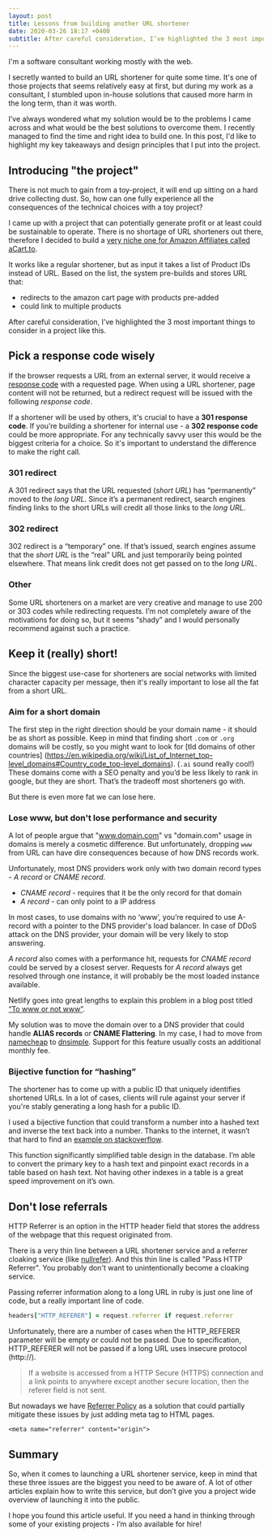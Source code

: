 ```yaml
---
layout: post
title: Lessons from building another URL shortener
date: 2020-03-26 18:17 +0400
subtitle: After careful consideration, I’ve highlighted the 3 most important things to consider in a project like this.
---
```



I'm a software consultant working mostly with the web.

I secretly wanted to build an URL shortener for quite some time.  It's one of those projects that seems relatively easy at first, but during my work as a consultant, I stumbled upon in-house solutions that caused more harm in the long term, than it was worth.

I’ve always wondered what my solution would be to the problems I came across and what would be the best solutions to overcome them. I recently managed to find the time and right idea to build one. In this post, I'd like to highlight my key takeaways and design principles that I put into the project.

## Introducing "the project"
There is not much to gain from a toy-project, it will end up sitting on a hard drive collecting dust. So, how can one fully experience all the consequences of the technical choices with a toy project?

I came up with a project that can potentially generate profit or at least could be sustainable to operate.  There is no shortage of URL shorteners out there, therefore I decided to build a [very niche one for Amazon Affiliates called aCart.to](https://acart.to). 

It works like a regular shortener, but as input it takes a list of Product IDs instead of URL. Based on the list, the system pre-builds and stores URL that:

- redirects to the amazon cart page with products pre-added
- could link to multiple products

After careful consideration, I’ve highlighted the 3 most important things to consider in a project like this.

## Pick a response code wisely
If the browser requests a URL from an external server, it would receive a [response code](https://en.wikipedia.org/wiki/List_of_HTTP_status_codes) with a requested page. When using a URL shortener, page content will not be returned, but a redirect request will be issued with the following _response code_.


If a shortener will be used by others, it's crucial to have a __301 response code__. If you’re building a shortener for internal use - a __302 response code__ could be more appropriate. For any technically savvy user this would be the biggest criteria for a choice. So it's important to understand the difference to make the right call.
### 301 redirect
A 301 redirect says that the URL requested (_short URL_) has “permanently” moved to the _long URL_. Since it’s a permanent redirect, search engines finding links to the short URLs will credit all those links to the _long URL_.
### 302 redirect
302 redirect is a “temporary” one. If that’s issued, search engines assume that the _short URL_ is the “real” URL and just temporarily being pointed elsewhere. That means link credit does not get passed on to the _long URL_.
### Other
Some URL shorteners on a market are very creative and manage to use 200 or 303 codes while redirecting requests. I’m not completely aware of the motivations for doing so, but it seems “shady” and I would personally recommend against such a practice.
## Keep it (really) short!
Since the biggest use-case for shorteners are social networks with limited character capacity per message, then it's really important to lose all the fat from a short URL.
### Aim for a short domain
The first step in the right direction should be your domain name - it should be as short as possible. Keep in mind that finding short  `.com` or `.org` domains will be costly, so you might want to look for [tld domains of other countries] (https://en.wikipedia.org/wiki/List_of_Internet_top-level_domains#Country_code_top-level_domains). (`.ai` sound really cool!) These domains come with a SEO penalty and you’d be less likely to rank in google, but they are short. That’s the tradeoff most shorteners go with.

But there is even more fat we can lose here.
### Lose www, but don't lose performance and security
A lot of people argue that "www.domain.com" vs "domain.com" usage in domains is merely a cosmetic difference. But unfortunately, dropping `www` from URL can have dire consequences because of how DNS records work.

Unfortunately, most DNS providers work only with two domain record types - _A record_ or _CNAME record_.

- *CNAME record* - requires that it be the only record for that domain
- *A record* - can only point to a IP address

In most cases, to use domains with no ‘www’, you’re required to use A-record with a pointer to the DNS provider's load balancer. In case of DDoS attack on the DNS provider, your domain will be very likely to stop answering.

_A record_ also comes with a performance hit, requests for _CNAME record_ could be served by a closest server. Requests for _A record_ always get resolved through one instance, it will probably be the most loaded instance available.

Netlify goes into great lengths to explain this problem in a blog post titled [“To www or not www”](https://www.netlify.com/blog/2017/02/28/to-www-or-not-www/).

My solution was to move the domain over to a DNS provider that could handle __ALIAS records__ or __CNAME Flattering__. In my case, I had to move from [namecheap](https://namecheap.com) to [dnsimple](https://dnsimple.com). Support for this feature usually costs an additional monthly fee. 
### Bijective function for “hashing”
The shortener has to come up with a public ID that uniquely identifies shortened URLs. In a lot of cases, clients will rule against your server if you're stably generating a long hash for a public ID.
 
I used a bijective function that could transform a number into a hashed text and inverse the text back into a number. Thanks to the internet, it wasn’t that hard to find an [example on stackoverflow](https://stackoverflow.com/questions/742013/how-do-i-create-a-url-shortener/742047#742047).

This function significantly simplified table design in the database. I’m able to convert the primary key to a hash text and pinpoint exact records in a table based on hash text. Not having other indexes in a table is a great speed improvement on it’s own. 
## Don't lose referrals
HTTP Referrer is an option in the HTTP header field that stores the address of the webpage that this request originated from.

There is a very thin line between a URL shortener service and a referrer cloaking service (like [nullrefer](http://www.nullrefer.com)). And this thin line is called "Pass HTTP Referrer". You probably don't want to unintentionally become a cloaking service.

Passing referrer information along to a long URL in ruby is just one line of code, but a really important line of code.

```ruby
headers["HTTP_REFERER"] = request.referrer if request.referrer
```

Unfortunately, there are a number of cases when the HTTP_REFERER parameter will be empty or could not be passed. Due to specification, HTTP_REFERER will not be passed if a long URL uses insecure protocol (http://). 

> If a website is accessed from a HTTP Secure (HTTPS) connection and a link points to anywhere except another secure location, then the referer field is not sent.

But nowadays we have [Referrer Policy](https://w3c.github.io/webappsec-referrer-policy/) as a solution that could partially mitigate these issues by just adding meta tag to HTML pages.

```
<meta name="referrer" content="origin">
```
## Summary
So, when it comes to launching a URL shortener service, keep in mind that these three issues are the biggest you need to be aware of. A lot of other articles explain how to write this service, but don’t give you a project wide overview of launching it into the public.

I hope you found this article useful. If you need a hand in thinking through some of your existing projects - I’m also available for hire!
